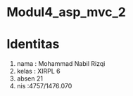 # Modul4_asp_mvc_2

<h1> Identitas </h1>
<ol>
<li> nama : Mohammad Nabil Rizqi </li>
<li> kelas : XIRPL 6 </li>
<li> absen 21</li>
<li> nis :4757/1476.070 </li>
</ol>
